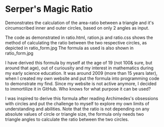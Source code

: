 # Serper's Magic Ratio
Demonstrates the calculation of the area-ratio between a triangle and it's circumscribed inner and outer circles, based on only 2 angles as input.

The code as demonstrated in ratio.html, ration.js and ratio.css shows the method of calculating the ratio between the two respective circles, as depicted in ratio_form.jpg
The formula as used is also shown in ratio_form.jpg

I have derived this formula by myself at the age of 19 (not 100& sure, but around that age), out of curiousity and my interest in mathematics during my early science education. It was around 2009 (more than 15 years later), when I created my own website and put the formula into programming code to demonstrate my find. Since my website is not active anymore, I decided to immortilize it in GitHub. Who knows for what purpose it can be used?

I was inspired to derive this formula after reading Archimedes's obsessions with circles and put the challenge to myself to explore my own limits of understanding and abilities. Note that the ratio is not depending on any absolute values of circle or triangle size, the formula only needs two triangle angles to calculate the ratio between the two circles.
